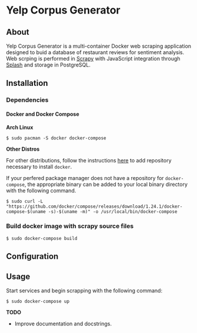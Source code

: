 # Yelp Corpus Generator

## About
Yelp Corpus Generator is a multi-container Docker web scraping application designed to buid a database of restaurant reviews for sentiment analysis. Web scrping is performed in [Scrapy]() with JavaScript integration through [Splash]() and storage in PostgreSQL.

## Installation

### Dependencies

#### Docker and Docker Compose

**Arch Linux**

`$ sudo pacman -S docker docker-compose`

**Other Distros**

For other distributions, follow the instructions [here](https://docs.docker.com/install/linux/docker-ce/) to add repository necessary to install `docker`.

If your perfered package manager does not have a repository for `docker-compose`, the appropriate binary can be added to your local binary directory with the following command.

```$ sudo curl -L "https://github.com/docker/compose/releases/download/1.24.1/docker-compose-$(uname -s)-$(uname -m)" -o /usr/local/bin/docker-compose```

### Build docker image with scrapy source files

``$ sudo docker-compose build``

## Configuration

## Usage

Start services and begin scrapping with the following command:


``$ sudo docker-compose up``

**TODO**

* Improve documentation and docstrings.
